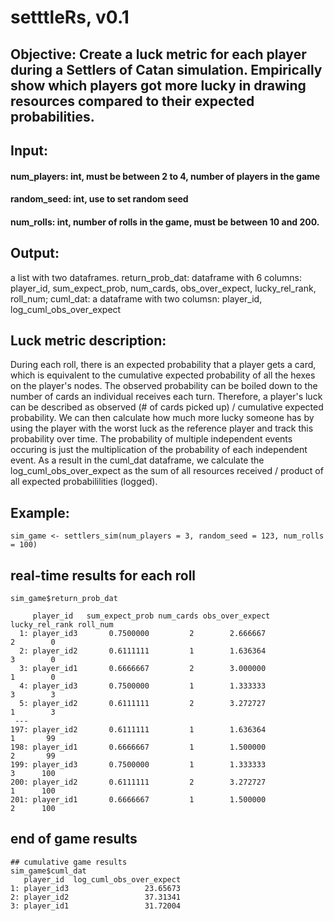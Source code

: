 # setttleRs, v0.1

## Objective: Create a luck metric for each player during a Settlers of Catan simulation. Empirically show which players got more lucky in drawing resources compared to their expected probabilities. 
## Input: 
#### num_players: int, must be between 2 to 4, number of players in the game
#### random_seed: int, use to set random seed
#### num_rolls: int, number of rolls in the game, must be between 10 and 200.

## Output: 
a list with two dataframes. return_prob_dat: dataframe with 6 columns: player_id, sum_expect_prob, num_cards, obs_over_expect, lucky_rel_rank, roll_num;  cuml_dat: a dataframe with two columsn: player_id, log_cuml_obs_over_expect

## Luck metric description:
During each roll, there is an expected probability that a player gets a card, which is equivalent to the cumulative expected probability of all the hexes on the player's nodes. The observed probability can be boiled down to the number of cards an individual receives each turn. Therefore, a player's luck can be described as observed (# of cards picked up) / cumulative expected probability. We can then calculate how much more lucky someone has by using the player with the worst luck as the reference player and track this probability over time. The probability of multiple independent events occuring is just the multiplication of the probability of each independent event. As a result in the cuml_dat dataframe, we calculate the log_cuml_obs_over_expect as the sum of all resources received / product of all expected probabililities (logged). 


## Example:
```
sim_game <- settlers_sim(num_players = 3, random_seed = 123, num_rolls = 100)
```

## real-time results for each roll
```
sim_game$return_prob_dat

     player_id   sum_expect_prob num_cards obs_over_expect lucky_rel_rank roll_num
  1: player_id3       0.7500000         2        2.666667              2        0
  2: player_id2       0.6111111         1        1.636364              3        0
  3: player_id1       0.6666667         2        3.000000              1        0
  4: player_id3       0.7500000         1        1.333333              3        3
  5: player_id2       0.6111111         2        3.272727              1        3
 ---                                                                             
197: player_id2       0.6111111         1        1.636364              1       99
198: player_id1       0.6666667         1        1.500000              2       99
199: player_id3       0.7500000         1        1.333333              3      100
200: player_id2       0.6111111         2        3.272727              1      100
201: player_id1       0.6666667         1        1.500000              2      100
```
## end of game results

```
## cumulative game results
sim_game$cuml_dat
   player_id  log_cuml_obs_over_expect
1: player_id3                 23.65673
2: player_id2                 37.31341
3: player_id1                 31.72004
```
